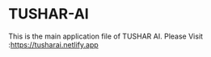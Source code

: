 # TUSHAR-AI
This is the main application file of TUSHAR AI.
Please Visit :https://tusharai.netlify.app
